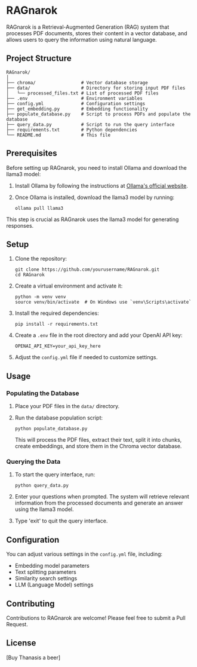 # RAGnarok

RAGnarok is a Retrieval-Augmented Generation (RAG) system that processes PDF documents, stores their content in a vector database, and allows users to query the information using natural language.

## Project Structure

```
RAGnarok/
│
├── chroma/                 # Vector database storage
├── data/                   # Directory for storing input PDF files
│   └── processed_files.txt # List of processed PDF files
├── .env                    # Environment variables
├── config.yml              # Configuration settings
├── get_embedding.py        # Embedding functionality
├── populate_database.py    # Script to process PDFs and populate the database
├── query_data.py           # Script to run the query interface
├── requirements.txt        # Python dependencies
└── README.md               # This file
```

## Prerequisites

Before setting up RAGnarok, you need to install Ollama and download the llama3 model:

1. Install Ollama by following the instructions at [Ollama's official website](https://ollama.ai/).

2. Once Ollama is installed, download the llama3 model by running:
   ```
   ollama pull llama3
   ```

This step is crucial as RAGnarok uses the llama3 model for generating responses.

## Setup

1. Clone the repository:
   ```
   git clone https://github.com/yourusername/RAGnarok.git
   cd RAGnarok
   ```

2. Create a virtual environment and activate it:
   ```
   python -m venv venv
   source venv/bin/activate  # On Windows use `venv\Scripts\activate`
   ```

3. Install the required dependencies:
   ```
   pip install -r requirements.txt
   ```

4. Create a `.env` file in the root directory and add your OpenAI API key:
   ```
   OPENAI_API_KEY=your_api_key_here
   ```

5. Adjust the `config.yml` file if needed to customize settings.

## Usage

### Populating the Database

1. Place your PDF files in the `data/` directory.

2. Run the database population script:
   ```
   python populate_database.py
   ```

   This will process the PDF files, extract their text, split it into chunks, create embeddings, and store them in the Chroma vector database.

### Querying the Data

1. To start the query interface, run:
   ```
   python query_data.py
   ```

2. Enter your questions when prompted. The system will retrieve relevant information from the processed documents and generate an answer using the llama3 model.

3. Type 'exit' to quit the query interface.

## Configuration

You can adjust various settings in the `config.yml` file, including:
- Embedding model parameters
- Text splitting parameters
- Similarity search settings
- LLM (Language Model) settings

## Contributing

Contributions to RAGnarok are welcome! Please feel free to submit a Pull Request.

## License

[Buy Thanasis a beer]

